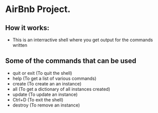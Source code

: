 # AirBnb Project.

## How it works:
- This is an interractive shell where you get output for the commands written

## Some of the commands that can be used
- quit or exit (To quit the shell)
- help (To get a list of various commands)
- create (To create an an instance)
- all (To get a dictionary of all instances created)
- update (To update an instance)
- Ctrl+D (To exit the shell)
- destroy (To remove an instance)
